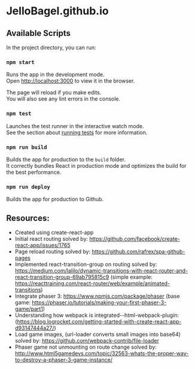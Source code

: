 # JelloBagel.github.io

## Available Scripts

In the project directory, you can run:

### `npm start`

Runs the app in the development mode.<br>
Open [http://localhost:3000](http://localhost:3000) to view it in the browser.

The page will reload if you make edits.<br>
You will also see any lint errors in the console.

### `npm test`

Launches the test runner in the interactive watch mode.<br>
See the section about [running tests](https://facebook.github.io/create-react-app/docs/running-tests) for more information.

### `npm run build`

Builds the app for production to the `build` folder.<br>
It correctly bundles React in production mode and optimizes the build for the best performance.

### `npm run deploy`

Builds the app for production to Github.<br>

## Resources:

- Created using create-react-app
- Initial react routing solved by: https://github.com/facebook/create-react-app/issues/1765
- Page reload routing solved by: https://github.com/rafrex/spa-github-pages
- Implemented react-transition-group on routing solved by: https://medium.com/lalilo/dynamic-transitions-with-react-router-and-react-transition-group-69ab795815c9 (simple example: https://reacttraining.com/react-router/web/example/animated-transitions)
- Integrate phaser 3: https://www.npmjs.com/package/phaser (base game: https://phaser.io/tutorials/making-your-first-phaser-3-game/part1)
- Understanding how webpack is integrated--html-webpack-plugin: (https://blog.logrocket.com/getting-started-with-create-react-app-d93147444a27/)
- Load game images, (url-loader converts small images into base64) solved by: https://github.com/webpack-contrib/file-loader
- Phaser game not unmounting on route change solved by: http://www.html5gamedevs.com/topic/32563-whats-the-proper-way-to-destroy-a-phaser-3-game-instance/
